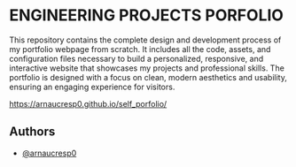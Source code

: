 # ENGINEERING PROJECTS PORFOLIO

This repository contains the complete design and development process of my portfolio webpage from scratch. It includes all the code, assets, and configuration files necessary to build a personalized, responsive, and interactive website that showcases my projects and professional skills. The portfolio is designed with a focus on clean, modern aesthetics and usability, ensuring an engaging experience for visitors.

https://arnaucresp0.github.io/self_porfolio/


## Authors

- [@arnaucresp0](https://www.github.com/arnaucresp0)

